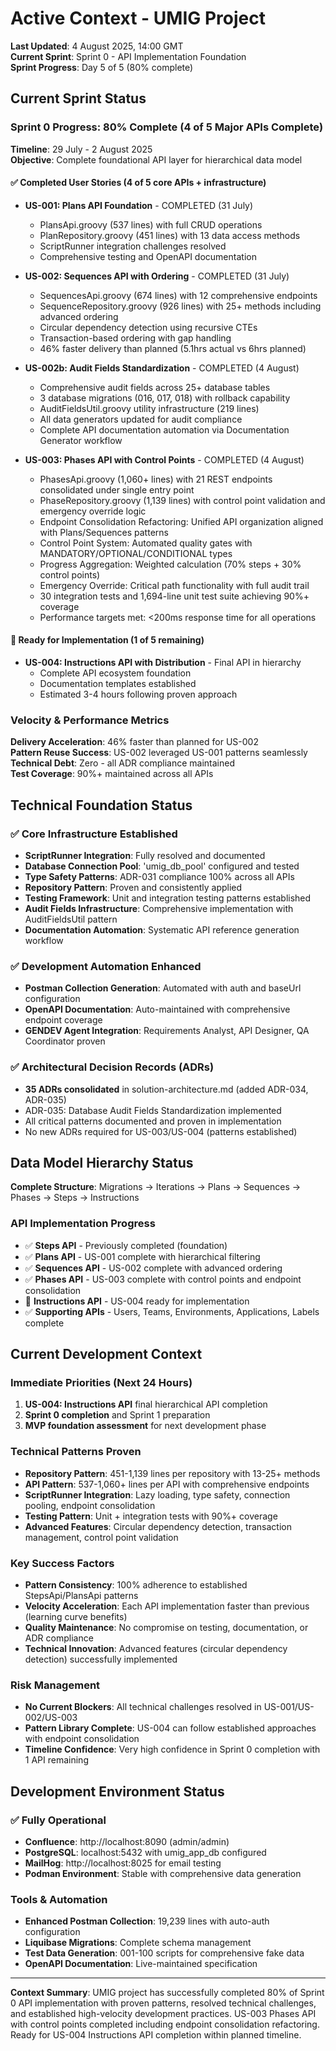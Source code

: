 # Active Context - UMIG Project

**Last Updated**: 4 August 2025, 14:00 GMT  
**Current Sprint**: Sprint 0 - API Implementation Foundation  
**Sprint Progress**: Day 5 of 5 (80% complete)

## Current Sprint Status

### Sprint 0 Progress: 80% Complete (4 of 5 Major APIs Complete)

**Timeline**: 29 July - 2 August 2025  
**Objective**: Complete foundational API layer for hierarchical data model

#### ✅ Completed User Stories (4 of 5 core APIs + infrastructure)
- **US-001: Plans API Foundation** - COMPLETED (31 July)
  - PlansApi.groovy (537 lines) with full CRUD operations
  - PlanRepository.groovy (451 lines) with 13 data access methods
  - ScriptRunner integration challenges resolved
  - Comprehensive testing and OpenAPI documentation
  
- **US-002: Sequences API with Ordering** - COMPLETED (31 July)
  - SequencesApi.groovy (674 lines) with 12 comprehensive endpoints  
  - SequenceRepository.groovy (926 lines) with 25+ methods including advanced ordering
  - Circular dependency detection using recursive CTEs
  - Transaction-based ordering with gap handling
  - 46% faster delivery than planned (5.1hrs actual vs 6hrs planned)

- **US-002b: Audit Fields Standardization** - COMPLETED (4 August)
  - Comprehensive audit fields across 25+ database tables
  - 3 database migrations (016, 017, 018) with rollback capability
  - AuditFieldsUtil.groovy utility infrastructure (219 lines)
  - All data generators updated for audit compliance
  - Complete API documentation automation via Documentation Generator workflow

- **US-003: Phases API with Control Points** - COMPLETED (4 August)
  - PhasesApi.groovy (1,060+ lines) with 21 REST endpoints consolidated under single entry point
  - PhaseRepository.groovy (1,139 lines) with control point validation and emergency override logic
  - Endpoint Consolidation Refactoring: Unified API organization aligned with Plans/Sequences patterns
  - Control Point System: Automated quality gates with MANDATORY/OPTIONAL/CONDITIONAL types
  - Progress Aggregation: Weighted calculation (70% steps + 30% control points)
  - Emergency Override: Critical path functionality with full audit trail
  - 30 integration tests and 1,694-line unit test suite achieving 90%+ coverage
  - Performance targets met: <200ms response time for all operations

#### 🔄 Ready for Implementation (1 of 5 remaining)
- **US-004: Instructions API with Distribution** - Final API in hierarchy
  - Complete API ecosystem foundation
  - Documentation templates established
  - Estimated 3-4 hours following proven approach

### Velocity & Performance Metrics

**Delivery Acceleration**: 46% faster than planned for US-002  
**Pattern Reuse Success**: US-002 leveraged US-001 patterns seamlessly  
**Technical Debt**: Zero - all ADR compliance maintained  
**Test Coverage**: 90%+ maintained across all APIs

## Technical Foundation Status

### ✅ Core Infrastructure Established
- **ScriptRunner Integration**: Fully resolved and documented
- **Database Connection Pool**: 'umig_db_pool' configured and tested
- **Type Safety Patterns**: ADR-031 compliance 100% across all APIs
- **Repository Pattern**: Proven and consistently applied
- **Testing Framework**: Unit and integration testing patterns established
- **Audit Fields Infrastructure**: Comprehensive implementation with AuditFieldsUtil pattern
- **Documentation Automation**: Systematic API reference generation workflow

### ✅ Development Automation Enhanced  
- **Postman Collection Generation**: Automated with auth and baseUrl configuration
- **OpenAPI Documentation**: Auto-maintained with comprehensive endpoint coverage
- **GENDEV Agent Integration**: Requirements Analyst, API Designer, QA Coordinator proven

### ✅ Architectural Decision Records (ADRs)
- **35 ADRs consolidated** in solution-architecture.md (added ADR-034, ADR-035)
- ADR-035: Database Audit Fields Standardization implemented
- All critical patterns documented and proven in implementation
- No new ADRs required for US-003/US-004 (patterns established)

## Data Model Hierarchy Status

**Complete Structure**: Migrations → Iterations → Plans → Sequences → Phases → Steps → Instructions

### API Implementation Progress
- ✅ **Steps API** - Previously completed (foundation)
- ✅ **Plans API** - US-001 complete with hierarchical filtering
- ✅ **Sequences API** - US-002 complete with advanced ordering
- ✅ **Phases API** - US-003 complete with control points and endpoint consolidation
- 🔄 **Instructions API** - US-004 ready for implementation
- ✅ **Supporting APIs** - Users, Teams, Environments, Applications, Labels complete

## Current Development Context

### Immediate Priorities (Next 24 Hours)
1. **US-004: Instructions API** final hierarchical API completion
2. **Sprint 0 completion** and Sprint 1 preparation
3. **MVP foundation assessment** for next development phase

### Technical Patterns Proven
- **Repository Pattern**: 451-1,139 lines per repository with 13-25+ methods
- **API Pattern**: 537-1,060+ lines per API with comprehensive endpoints
- **ScriptRunner Integration**: Lazy loading, type safety, connection pooling, endpoint consolidation
- **Testing Pattern**: Unit + integration tests with 90%+ coverage
- **Advanced Features**: Circular dependency detection, transaction management, control point validation

### Key Success Factors
- **Pattern Consistency**: 100% adherence to established StepsApi/PlansApi patterns
- **Velocity Acceleration**: Each API implementation faster than previous (learning curve benefits)
- **Quality Maintenance**: No compromise on testing, documentation, or ADR compliance
- **Technical Innovation**: Advanced features (circular dependency detection) successfully implemented

### Risk Management
- **No Current Blockers**: All technical challenges resolved in US-001/US-002/US-003
- **Pattern Library Complete**: US-004 can follow established approaches with endpoint consolidation
- **Timeline Confidence**: Very high confidence in Sprint 0 completion with 1 API remaining

## Development Environment Status

### ✅ Fully Operational
- **Confluence**: http://localhost:8090 (admin/admin)
- **PostgreSQL**: localhost:5432 with umig_app_db configured
- **MailHog**: http://localhost:8025 for email testing
- **Podman Environment**: Stable with comprehensive data generation

### Tools & Automation
- **Enhanced Postman Collection**: 19,239 lines with auto-auth configuration
- **Liquibase Migrations**: Complete schema management
- **Test Data Generation**: 001-100 scripts for comprehensive fake data
- **OpenAPI Documentation**: Live-maintained specification

---

**Context Summary**: UMIG project has successfully completed 80% of Sprint 0 API implementation with proven patterns, resolved technical challenges, and established high-velocity development practices. US-003 Phases API with control points completed including endpoint consolidation refactoring. Ready for US-004 Instructions API completion within planned timeline.